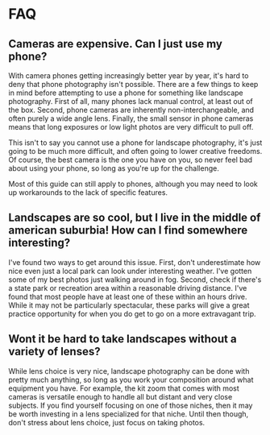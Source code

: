# FAQ

## Cameras are expensive. Can I just use my phone?

With camera phones getting increasingly better year by year, it's hard to deny that phone photography isn't possible. There are a few things to keep in mind before attempting to use a phone for something like landscape photography. First of all, many phones lack manual control, at least out of the box. Second, phone cameras are inherently non-interchangeable, and often purely a wide angle lens. Finally, the small sensor in phone cameras means that long exposures or low light photos are very difficult to pull off. 

This isn't to say you cannot use a phone for landscape photography, it's just going to be much more difficult, and often going to lower creative freedoms. Of course, the best camera is the one you have on you, so never feel bad about using your phone, so long as you're up for the challenge.

Most of this guide can still apply to phones, although you may need to look up workarounds to the lack of specific features.

## Landscapes are so cool, but I live in the middle of american suburbia! How can I find somewhere interesting?

I've found two ways to get around this issue. First, don't underestimate how nice even just a local park can look under interesting weather. I've gotten some of my best photos just walking around in fog. Second, check if there's a state park or recreation area within a reasonable driving distance. I've found that most people have at least one of these within an hours drive. While it may not be particularly spectacular, these parks will give a great practice opportunity for when you do get to go on a more extravagant trip.

## Wont it be hard to take landscapes without a variety of lenses?

While lens choice is very nice, landscape photography can be done with pretty much anything, so long as you work your composition around what equipment you have. For example, the kit zoom that comes with most cameras is versatile enough to handle all but distant and very close subjects. If you find yourself focusing on one of those niches, then it may be worth investing in a lens specialized for that niche. Until then though, don't stress about lens choice, just focus on taking photos. 